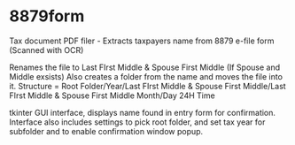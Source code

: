 # 8879form
Tax document PDF filer - Extracts taxpayers name from 8879 e-file form (Scanned with OCR)

Renames the file to Last FIrst Middle & Spouse First Middle (If Spouse and Middle exsists) 
Also creates a folder from the name and moves the file into it.
Structure = Root Folder/Year/Last FIrst Middle & Spouse First Middle/Last FIrst Middle & Spouse First Middle Month/Day 24H Time

tkinter GUI interface, displays name found in entry form for confirmation.
Interface also includes settings to pick root folder, and set tax year for subfolder and to enable confirmation window popup.

